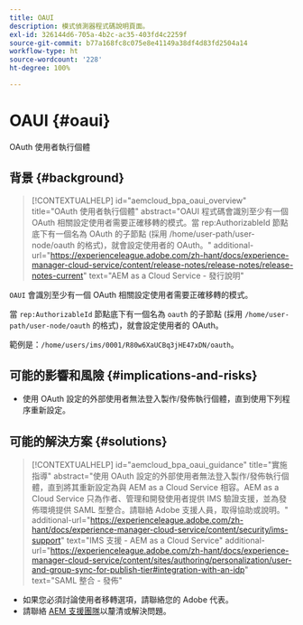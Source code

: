 ```yaml
---
title: OAUI
description: 模式偵測器程式碼說明頁面。
exl-id: 326144d6-705a-4b2c-ac35-403fd4c2259f
source-git-commit: b77a168fc8c075e8e41149a38df4d83fd2504a14
workflow-type: ht
source-wordcount: '228'
ht-degree: 100%

---
```


# OAUI {#oaui}

OAuth 使用者執行個體

## 背景 {#background}

>[!CONTEXTUALHELP]
>id="aemcloud_bpa_oaui_overview"
>title="OAuth 使用者執行個體"
>abstract="OAUI 程式碼會識別至少有一個 OAuth 相關設定使用者需要正確移轉的模式。當 rep:AuthorizableId 節點底下有一個名為 OAuth 的子節點 (採用 /home/user-path/user-node/oauth 的格式)，就會設定使用者的 OAuth。"
>additional-url="https://experienceleague.adobe.com/zh-hant/docs/experience-manager-cloud-service/content/release-notes/release-notes/release-notes-current" text="AEM as a Cloud Service - 發行說明"

`OAUI` 會識別至少有一個 OAuth 相關設定使用者需要正確移轉的模式。

當 `rep:AuthorizableId` 節點底下有一個名為 `oauth` 的子節點 (採用 `/home/user-path/user-node/oauth` 的格式)，就會設定使用者的 OAuth。

範例是：`/home/users/ims/0001/R80w6XaUCBq3jHE47xDN/oauth`。

## 可能的影響和風險 {#implications-and-risks}

* 使用 OAuth 設定的外部使用者無法登入製作/發佈執行個體，直到使用下列程序重新設定。

## 可能的解決方案 {#solutions}

>[!CONTEXTUALHELP]
>id="aemcloud_bpa_oaui_guidance"
>title="實施指導"
>abstract="使用 OAuth 設定的外部使用者無法登入製作/發佈執行個體，直到將其重新設定為與 AEM as a Cloud Service 相容。AEM as a Cloud Service 只為作者、管理和開發使用者提供 IMS 驗證支援，並為發佈環境提供 SAML 型整合。請聯絡 Adobe 支援人員，取得協助或說明。"
>additional-url="https://experienceleague.adobe.com/zh-hant/docs/experience-manager-cloud-service/content/security/ims-support" text="IMS 支援 - AEM as a Cloud Service"
>additional-url="https://experienceleague.adobe.com/zh-hant/docs/experience-manager-cloud-service/content/sites/authoring/personalization/user-and-group-sync-for-publish-tier#integration-with-an-idp" text="SAML 整合 - 發佈"

* 如果您必須討論使用者移轉選項，請聯絡您的 Adobe 代表。
* 請聯絡 [AEM 支援團隊](https://helpx.adobe.com/tw/enterprise/using/support-for-experience-cloud.html)以釐清或解決問題。
